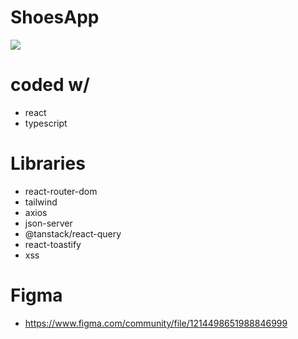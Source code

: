 <h1>ShoesApp</h1>

<img src="/public/Zight Recording 2024-08-17 at 03.31.12 PM.gif"/>

# coded w/
- react
- typescript

# Libraries

- react-router-dom
- tailwind
- axios
- json-server
- @tanstack/react-query
- react-toastify
- xss

# Figma

- https://www.figma.com/community/file/1214498651988846999
